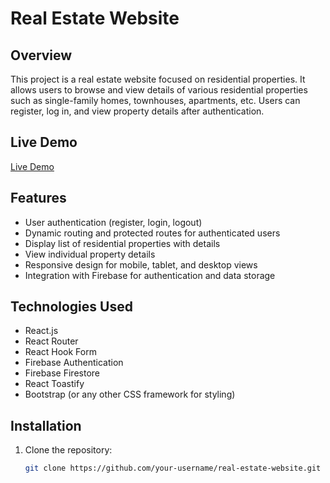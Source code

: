 # Real Estate Website

## Overview
This project is a real estate website focused on residential properties. It allows users to browse and view details of various residential properties such as single-family homes, townhouses, apartments, etc. Users can register, log in, and view property details after authentication.

## Live Demo
[Live Demo](https://your-real-estate-website.com)

## Features
- User authentication (register, login, logout)
- Dynamic routing and protected routes for authenticated users
- Display list of residential properties with details
- View individual property details
- Responsive design for mobile, tablet, and desktop views
- Integration with Firebase for authentication and data storage

## Technologies Used
- React.js
- React Router
- React Hook Form
- Firebase Authentication
- Firebase Firestore
- React Toastify
- Bootstrap (or any other CSS framework for styling)

## Installation
1. Clone the repository:
   ```bash
   git clone https://github.com/your-username/real-estate-website.git

